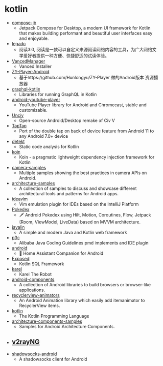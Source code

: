# kotlin
- [compose-jb](https://github.com/JetBrains/compose-jb)
  - Jetpack Compose for Desktop, a modern UI framework for Kotlin that makes building performant and beautiful user interfaces easy and enjoyable.
- [legado](https://github.com/gedoor/legado)
  - 阅读3.0, 阅读是一款可以自定义来源阅读网络内容的工具，为广大网络文学爱好者提供一种方便、快捷舒适的试读体验。
- [VancedManager](https://github.com/YTVanced/VancedManager)
  - Vanced Installer
- [ZY-Player-Android](https://github.com/vicedev/ZY-Player-Android)
  - 基于https://github.com/Hunlongyu/ZY-Player 做的Android版本 资源播放器
- [graphql-kotlin](https://github.com/ExpediaGroup/graphql-kotlin)
  - Libraries for running GraphQL in Kotlin
- [android-youtube-player](https://github.com/PierfrancescoSoffritti/android-youtube-player)
  - YouTube Player library for Android and Chromecast, stable and customizable.
- [Unciv](https://github.com/yairm210/Unciv)
  - Open-source Android/Desktop remake of Civ V
- [TapTap](https://github.com/KieronQuinn/TapTap)
  - Port of the double tap on back of device feature from Android 11 to any Android 7.0+ device
- [detekt](https://github.com/detekt/detekt)
  - Static code analysis for Kotlin
- [koin](https://github.com/InsertKoinIO/koin)
  - Koin - a pragmatic lightweight dependency injection framework for Kotlin
- [camera-samples](https://github.com/android/camera-samples)
  - Multiple samples showing the best practices in camera APIs on Android.
- [architecture-samples](https://github.com/android/architecture-samples)
  - A collection of samples to discuss and showcase different architectural tools and patterns for Android apps.
- [ideavim](https://github.com/JetBrains/ideavim)
  - Vim emulation plugin for IDEs based on the IntelliJ Platform
- [Pokedex](https://github.com/skydoves/Pokedex)
  - 🗡️ Android Pokedex using Hilt, Motion, Coroutines, Flow, Jetpack (Room, ViewModel, LiveData) based on MVVM architecture.
- [javalin](https://github.com/tipsy/javalin)
  - A simple and modern Java and Kotlin web framework
- [p3c](https://github.com/alibaba/p3c)
  - Alibaba Java Coding Guidelines pmd implements and IDE plugin
- [android](https://github.com/home-assistant/android)
  - 📱 Home Assistant Companion for Android
- [Exposed](https://github.com/JetBrains/Exposed)
  - Kotlin SQL Framework
- [karel](https://github.com/fredoverflow/karel)
  - Karel The Robot
- [android-components](https://github.com/mozilla-mobile/android-components)
  - A collection of Android libraries to build browsers or browser-like applications.
- [recyclerview-animators](https://github.com/wasabeef/recyclerview-animators)
  - An Android Animation library which easily add itemanimator to RecyclerView items.
- [kotlin](https://github.com/JetBrains/kotlin)
  - The Kotlin Programming Language
- [architecture-components-samples](https://github.com/android/architecture-components-samples)
  - Samples for Android Architecture Components.
- [v2rayNG](https://github.com/2dust/v2rayNG)
  - 
- [shadowsocks-android](https://github.com/shadowsocks/shadowsocks-android)
  - A shadowsocks client for Android
